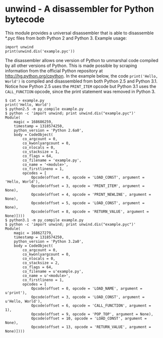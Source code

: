 # unwind - A disassembler for Python bytecode

This module provides a universal disassembler that is able to disassemble *.pyc files from both Python 2 and Python 3. Example usage:

    import unwind
    print(unwind.dis('example.pyc'))

The disassembler allows one version of Python to unmarshal code compiled by all other versions of Python. This is made possible by scraping information from the official Python repository at http://hg.python.org/cpython. In the example below, the code `print('Hello, World')` is compiled and disassembled from both Python 2.5 and Python 3.1. Notice how Python 2.5 uses the `PRINT_ITEM` opcode but Python 3.1 uses the `CALL_FUNCTION` opcode, since the print statement was removed in Python 3.

    $ cat > example.py
    print('Hello, World')
    $ python2.5 -m py_compile example.py
    $ python -c 'import unwind; print unwind.dis("example.pyc")'
    Module(
        magic = 168686259,
        timestamp = 1318574250,
        python_version = 'Python 2.6a0',
        body = CodeObject(
            co_argcount = 0,
            co_kwonlyargcount = 0,
            co_nlocals = 0,
            co_stacksize = 1,
            co_flags = 64,
            co_filename = 'example.py',
            co_name = '<module>',
            co_firstlineno = 1,
            opcodes = [
                Opcode(offset = 0, opcode = 'LOAD_CONST', argument = 'Hello, World'),
                Opcode(offset = 3, opcode = 'PRINT_ITEM', argument = None),
                Opcode(offset = 4, opcode = 'PRINT_NEWLINE', argument = None),
                Opcode(offset = 5, opcode = 'LOAD_CONST', argument = None),
                Opcode(offset = 8, opcode = 'RETURN_VALUE', argument = None)])))
    $ python3.1 -m py_compile example.py
    $ python -c 'import unwind; print unwind.dis("example.pyc")'
    Module(
        magic = 168627279,
        timestamp = 1318574250,
        python_version = 'Python 3.2a0',
        body = CodeObject(
            co_argcount = 0,
            co_kwonlyargcount = 0,
            co_nlocals = 0,
            co_stacksize = 2,
            co_flags = 64,
            co_filename = u'example.py',
            co_name = u'<module>',
            co_firstlineno = 1,
            opcodes = [
                Opcode(offset = 0, opcode = 'LOAD_NAME', argument = u'print'),
                Opcode(offset = 3, opcode = 'LOAD_CONST', argument = u'Hello, World'),
                Opcode(offset = 6, opcode = 'CALL_FUNCTION', argument = 1),
                Opcode(offset = 9, opcode = 'POP_TOP', argument = None),
                Opcode(offset = 10, opcode = 'LOAD_CONST', argument = None),
                Opcode(offset = 13, opcode = 'RETURN_VALUE', argument = None)])))
